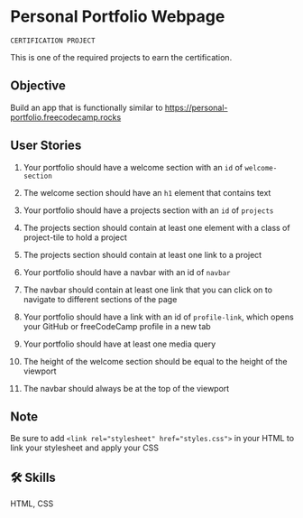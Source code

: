 # Personal Portfolio Webpage

`CERTIFICATION PROJECT`

This is one of the required projects to earn the certification.

## Objective
Build an app that is functionally similar to https://personal-portfolio.freecodecamp.rocks

## User Stories
1. Your portfolio should have a welcome section with an `id` of `welcome-section`

2. The welcome section should have an `h1` element that contains text

3. Your portfolio should have a projects section with an `id` of `projects`

4. The projects section should contain at least one element with a class of project-tile to hold a project

5. The projects section should contain at least one link to a project

6. Your portfolio should have a navbar with an id of `navbar`

7. The navbar should contain at least one link that you can click on to navigate to different sections of the page

8. Your portfolio should have a link with an id of `profile-link`, which opens your GitHub or freeCodeCamp profile in a new tab

9. Your portfolio should have at least one media query

10. The height of the welcome section should be equal to the height of the viewport

11. The navbar should always be at the top of the viewport

## Note
Be sure to add ```<link rel="stylesheet" href="styles.css">``` in your HTML to link your stylesheet and apply your CSS

## 🛠 Skills
HTML, CSS
